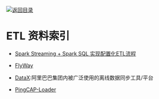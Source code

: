 [![返回目录](https://parg.co/UGo)](https://parg.co/b4z) 



# ETL 资料索引




- [Spark Streaming + Spark SQL 实现配置化ETL流程](http://www.jianshu.com/p/cd26a413cbd4?utm_source=tuicool&utm_medium=referral)

- [FlyWay](https://github.com/flyway/flyway)


- [DataX](https://github.com/alibaba/DataX):阿里巴巴集团内被广泛使用的离线数据同步工具/平台

- [PingCAP-Loader](https://github.com/pingcap/docs-cn/blob/master/tools/loader.md)
